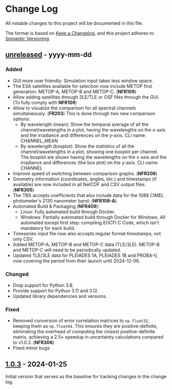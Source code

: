 # Change Log

All notable changes to this project will be documented in this file.

The format is based on [Keep a Changelog](https://keepachangelog.com/en/1.1.0/),
and this project adheres to [Semantic Versioning](https://semver.org/spec/v2.0.0.html).

[//]: # "## [1.1.0] - yyyy-mm-dd"

## [unreleased] - yyyy-mm-dd

### Added

- GUI more user friendly: Simulation input takes less window space.
- The ESA satellites available for selection now include METOP first generation: METOP-A, METOP-B and METOP-C. (**NFR109**)
- Allow adding satellites through 3LE/TLE or OSF files through the GUI. (To fully comply with **NFR109**)
- Allow to visualize the comparison for all spectral channels simultaneously. (**FR203**) This is done through two new comparison options:
  - By wavelength (mean): Show the temporal average of all the channel/wavelengths in a plot, having the wavelengths on the x-axis and the irradiance and differences on the y-axis. CLI name: CHANNEL_MEAN
  - By wavelength (boxplot): Show the statistics of all the channel/wavelengths in a plot, showing one boxplot per channel. The boxplot are shown having the wavelengths on the x-axis and the irradiance and differences (the box plot) on the y-axis. CLI name: CHANNEL
- Improve speed of switching between comparison graphs. (**NFR208**)
- Geometry information (coordinates, angles, etc.) and timestamps (if available) are now included in all NetCDF and CSV output files. (**NFR305**)
- The TBX accepts coefficients that also include data for the 1088 CIMEL photometer's 2130 nanometer band. (**NFR108-A**)
- Automated Build & Packaging (**NFR409**):
  - Linux: Fully automated build through Docker.
  - Windows: Partially automated build through Docker for Windows. All automated except first step:
    compiling EOCFI C Code, which isn't mandatory for each build.
- Timeseries input file now also accepts regular format timestamps, not only CSV.
- Added METOP-A, METOP-B and METOP-C data (TLE/3LE). METOP-B and METOP-C will need to be periodically updated.
- Updated TLE/3LE data for PLEIADES 1A, PLEIADES 1B and PROBA-V, now covering the period from their launch until 2024-12-06.

### Changed

- Drop support for Python 3.8.
- Provide support for Python 3.11 and 3.12.
- Updated library dependencies and versions.

### Fixed

- Removed conversion of error correlation matrices to `np.float32`, keeping them as `np.float64`.
This ensures they are positive-definite, eliminating the overhead of computing the closest
positive-definite matrix, achieving a 2.5× speedup in uncertainty calculations compared to v1.0.3. (**NFR306**)
- Fixed minor bugs

## [1.0.3] - 2024-01-25

Initial version that serves as the baseline for tracking changes in the change log.


[unreleased]: https://github.com/LIME-ESA/lime_tbx/compare/v1.0.3...HEAD
[//]: # "[1.1.0]: https://github.com/LIME-ESA/lime_tbx/compare/v1.0.3...v1.1.0"
[1.0.3]: https://github.com/LIME-ESA/lime_tbx/releases/tag/v1.0.3
